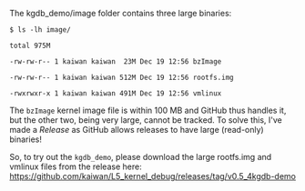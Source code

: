The kgdb_demo/image folder contains three large binaries:


`$ ls -lh image/`

`total 975M`

`-rw-rw-r-- 1 kaiwan kaiwan  23M Dec 19 12:56 bzImage`

`-rw-rw-r-- 1 kaiwan kaiwan 512M Dec 19 12:56 rootfs.img`

`-rwxrwxr-x 1 kaiwan kaiwan 491M Dec 19 12:56 vmlinux`

The `bzImage` kernel image file is within 100 MB and GitHub thus handles it, but the other two,
being very large, cannot be tracked.
To solve this, I've made a *Release* as GitHub allows releases to have large
(read-only) binaries!

So, to try out the `kgdb_demo`, please download the large rootfs.img and vmlinux files from the
release here:
https://github.com/kaiwan/L5_kernel_debug/releases/tag/v0.5_4kgdb-demo

